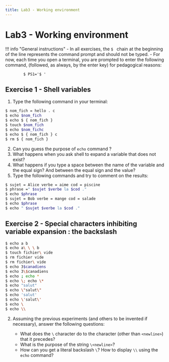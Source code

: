 ```yaml
---
title: Lab3 - Working environment
---
```


# Lab3 - Working environment

!!! info "General instructions"
    - In all exercises, the `$ ` chain at the beginning of the line represents the command prompt and should not be typed.
    - For now, each time you open a terminal, you are prompted to enter the following command, (followed, as always, by the enter key) for pedagogical reasons:

            $ PS1='$ '


## Exercise 1 - Shell variables
1. Type the following command in your terminal:
```bash
$ nom_fich = hello . c
$ echo $nom_fich
$ echo $ { nom_fich }
$ touch $nom_fich
$ echo $nom_fichc
$ echo $ { nom_fich } c
$ rm $ { nom_fich }
```
2. Can you guess the purpose of `echo` command ?
3. What happens when you ask shell to expand a variable that does not exist?
4. What happens if you type a space between the name of the variable and the equal sign? And between the equal sign and the value?
5. Type the following commands and try to comment on the results:
```bash
$ sujet = Alice verbe = aime cod = piscine
$ phrase =" $sujet $verbe la $cod ."
$ echo $phrase
$ sujet = Bob verbe = mange cod = salade
$ echo $phrase
$ echo " $sujet $verbe la $cod ."
```

## Exercise 2 - Special characters inhibiting variable expansion : the backslash
```bash
$ echo a b
$ echo a\ \ \ b
$ touch fichier\ vide
$ rm fichier vide
$ rm fichier\ vide
$ echo 3$canadiens
$ echo 3\$canadiens
$ echo ; echo *
$ echo \; echo \*
$ echo "salut"
$ echo \"salut\"
$ echo 'salut'
$ echo \'salut\'
$ echo \
$ echo \\
```
2. Assuming the previous experiments (and others to be invented if necessary), answer the following questions:

   - What does the `\` character do to the character (other than `<newline>`) that it precedes?
   - What is the purpose of the string `\<newline>`? 
   - How can you get a literal backslash `\`? How to display `\\` using the `echo` command?